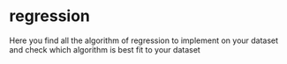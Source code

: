 # regression
Here you find all the algorithm of regression to implement on your dataset and check which algorithm is best fit to your dataset
